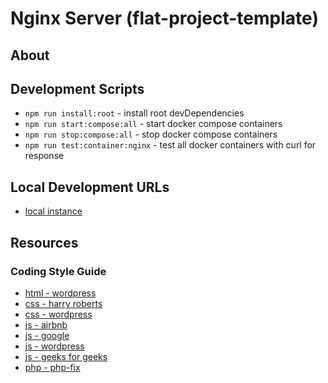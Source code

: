 # Nginx Server (flat-project-template)

## About

## Development Scripts

- `npm run install:root` - install root devDependencies
- `npm run start:compose:all` - start docker compose containers
- `npm run stop:compose:all` - stop docker compose containers
- `npm run test:container:nginx` - test all docker containers with curl for response

## Local Development URLs

- [local instance](http://localhost:80)

## Resources

### Coding Style Guide

- [html - wordpress](https://developer.wordpress.org/coding-standards/wordpress-coding-standards/html/)
- [css - harry roberts](https://cssguidelin.es/)
- [css - wordpress](https://developer.wordpress.org/coding-standards/wordpress-coding-standards/css/)
- [js - airbnb](https://github.com/airbnb/javascript)
- [js - google](https://google.github.io/styleguide/jsguide.html)
- [js - wordpress](https://developer.wordpress.org/coding-standards/wordpress-coding-standards/javascript/)
- [js - geeks for geeks](https://www.geeksforgeeks.org/javascript-style-guide-and-coding-conventions/)
- [php - php-fix](https://www.php-fig.org/psr/)
